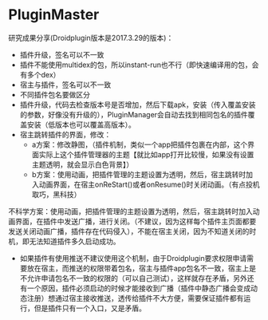 # PluginMaster

研究成果分享(Droidplugin版本是2017.3.29的版本)：
* 插件升级，签名可以不一致
* 插件不能使用multidex的包，所以instant-run也不行（即快速编译用的包，会有多个dex）
* 宿主与插件，签名可以不一致
* 不同插件包名要做区分
* 插件升级，代码去检查版本号是否增加，然后下载apk，安装（传入覆盖安装的参数，好像没有升级的），PluginManager会自动去找到相同包名的插件覆盖安装（低版本也可以覆盖高版本）。
* 宿主跳转插件的界面，修改：
  * a方案：修改静图，（插件机制，类似一个app把插件包裹在内部，这个界面实际上这个插件管理器的主题【就比如app打开比较慢，如果没有设置主题透明，就会显示白色背景】）
  * b方案：使用动画，把插件管理的主题设置为透明，然后，宿主跳转时加入动画界面，在宿主onReStart()或者onResume()时关闭动画。（有点投机取巧，黑科技）

不科学方案：使用动画，把插件管理的主题设置为透明，然后，宿主跳转时加入动画界面，在插件中发送广播，进行关闭。（不建议，因为这样每个插件主页面都要发送关闭动画广播，插件存在代码侵入），不能在宿主关闭，因为不知道关闭的时机，即无法知道插件多久启动成功。
* 如果插件有使用推送不建议使用这个机制，由于Droidplugin要求权限申请需要放在宿主，而推送的权限带着包名，宿主与插件app包名不一致，宿主上是不允许申请包名不一致的权限的（可以自己测试），这样就存在矛盾，另外还有一个原因，插件必须启动的时候才能接收到广播（插件中静态广播会变成动态注册）想通过宿主接收推送，透传给插件不大方便，需要保证插件都有运行，但是插件只有一个入口，又是矛盾。
